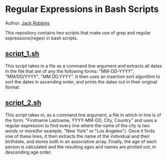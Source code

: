 # Regular Expressions in Bash Scripts
Author: [Jack Robbins](https://www.github.com/jackr276)

This repository contains two scripts that make use of grep and regular expressions(regex) in bash scripts.

## [script_1.sh](https://github.com/jackr276/Regular-Expressions-in-Bash-Scripts/blob/main/script_1.sh)
This script takes in a file as a command line argument and extracts all dates in the file that are of any the following forms: "MM-DD-YYYY", "MM/DD/YYYY", "MM.DD.YYYY". It then uses an insertion sort algorithm to sort the dates in ascending order, and prints the dates out in their original format.

## [script_2.sh](https://github.com/jackr276/Regular-Expressions-in-Bash-Scripts/blob/main/script_2.sh)
This script takes in, as a command line argument, a file in which in line is of the form: "Firstname Lastname, YYYY-MM-DD, City, Country" and uses a regular expression to find every line where the name of the city is two words or more(for example, "New York" or "Los Angeles"). Once it finds one of these lines, it then extracts the name of the individual and their birthdate, and stores both in an associative array. Finally, the age of each person is calculated and the resulting ages and names are printed out, in descending age order.
